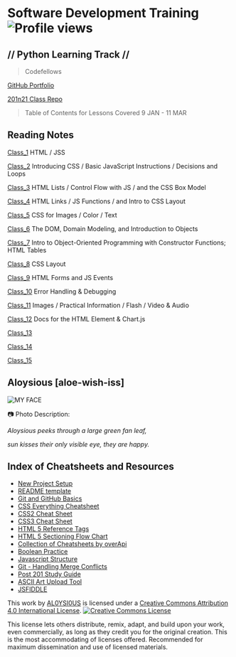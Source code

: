 # Software Development Training ![Profile views](https://gpvc.arturio.dev/AL0YSI0US)

## // Python Learning Track //

> Codefellows

[GitHub Portfolio](https://github.com/AL0YSI0US)

[201n21 Class Repo](https://github.com/codefellows/seattle-201n21)

> Table of Contents for Lessons Covered 9 JAN - 11 MAR

## Reading Notes

[Class_1](class-01.md) HTML / JSS

[Class_2](class-02.md) Introducing CSS / Basic JavaScript Instructions / Decisions and Loops

[Class_3](class-03.md) HTML Lists / Control Flow with JS / and the CSS Box Model

[Class_4](class-04.md) HTML Links / JS Functions / and Intro to CSS Layout

[Class_5](class-05.md) CSS for Images / Color / Text

[Class_6](class-06.md) The DOM, Domain Modeling, and Introduction to Objects

[Class_7](class-07.md) Intro to Object-Oriented Programming with Constructor Functions; HTML Tables

[Class_8](class-08.md) CSS Layout

[Class_9](class-09.md) HTML Forms and JS Events

[Class_10](class-10.md) Error Handling & Debugging

[Class_11](class-11.md) Images / Practical Information / Flash / Video & Audio

[Class_12](class-12.md) Docs for the HTML <canvas> Element & Chart.js

[Class_13](class-13.md)

[Class_14](class-14.md)

[Class_15](class-15.md)

## Aloysious [aloe-wish-iss]

![MY FACE](https://miro.medium.com/max/121/1*uNH6r8IUEzVFGI2dYZUPCQ.jpeg)

:camera: Photo Description:

*Aloysious peeks through a large green fan leaf,*

*sun kisses their only visible eye, they are happy.*

## Index of Cheatsheets and Resources

- [New Project Setup](class-02/project_setup.md)
- [README template](class-02/README-template.md)
- [Git and GitHub Basics](class-02/git-and-github-basics-guide.md)
- [CSS Everything Cheatsheet](https://overapi.com/css)
- [CSS2 Cheat Sheet](cheat-sheets/css2-cheat-sheet.pdf)
- [CSS3 Cheat Sheet](cheat-sheets/css3-cheat-sheet.pdf)
- [HTML 5 Reference Tags](cheat-sheets/html5-reference-tags.jpg)
- [HTML 5 Sectioning Flow Chart](cheat-sheets/html5-sectioning-flowchart.pdf)
- [Collection of Cheatsheets by overApi](https://overapi.com/)
- [Boolean Practice](class-03/boolean-practice.md)
- [Javascript Structure](class-09/javascript-structure.md)
- [Git - Handling Merge Conflicts](class-15/handling-merge-conflicts.md)
- [Post 201 Study Guide](https://github.com/codefellows/seattle-201n21/blob/master/class-15/post-201-study-guide.md)
- [ASCII Art Upload Tool](https://manytools.org/hacker-tools/convert-images-to-ascii-art)
- [JSFIDDLE](https://jsfiddle.net/)

This work by <a xmlns:cc="http://creativecommons.org/ns#" href="https://github.com/AL0YSI0US/" property="cc:attributionName" rel="cc:attributionURL">AL0YSI0US</a> is licensed under a <a rel="license" href="http://creativecommons.org/licenses/by/4.0/">Creative Commons Attribution 4.0 International License</a>. <a rel="license" href="http://creativecommons.org/licenses/by/4.0/"><img alt="Creative Commons License" style="border-width:0" src="https://i.creativecommons.org/l/by/4.0/88x31.png" /></a><br />

This license lets others distribute, remix, adapt, and build upon your work, even commercially, as long as they credit you for the original creation. This is the most accommodating of licenses offered. Recommended for maximum dissemination and use of licensed materials.
